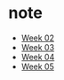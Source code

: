 # note

+ [Week 02](02/README.md)
+ [Week 03](03/README.md)
+ [Week 04](04/README.md)
+ [Week 05](05/README.md)
